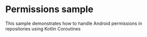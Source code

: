 # Permissions sample

This sample demonstrates how to handle Android permissions in repositories using Kotlin Coroutines
